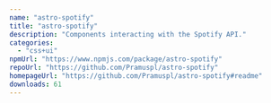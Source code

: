 ```yaml
---
name: "astro-spotify"
title: "astro-spotify"
description: "Components interacting with the Spotify API."
categories:
  - "css+ui"
npmUrl: "https://www.npmjs.com/package/astro-spotify"
repoUrl: "https://github.com/Pramuspl/astro-spotify"
homepageUrl: "https://github.com/Pramuspl/astro-spotify#readme"
downloads: 61
---
```

